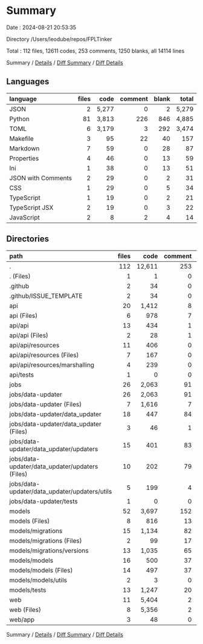 # Summary

Date : 2024-08-21 20:53:35

Directory /Users/leodube/repos/FPLTinker

Total : 112 files,  12611 codes, 253 comments, 1250 blanks, all 14114 lines

Summary / [Details](details.md) / [Diff Summary](diff.md) / [Diff Details](diff-details.md)

## Languages
| language | files | code | comment | blank | total |
| :--- | ---: | ---: | ---: | ---: | ---: |
| JSON | 2 | 5,277 | 0 | 2 | 5,279 |
| Python | 81 | 3,813 | 226 | 846 | 4,885 |
| TOML | 6 | 3,179 | 3 | 292 | 3,474 |
| Makefile | 3 | 95 | 22 | 40 | 157 |
| Markdown | 7 | 59 | 0 | 28 | 87 |
| Properties | 4 | 46 | 0 | 13 | 59 |
| Ini | 1 | 38 | 0 | 13 | 51 |
| JSON with Comments | 2 | 29 | 0 | 2 | 31 |
| CSS | 1 | 29 | 0 | 5 | 34 |
| TypeScript | 1 | 19 | 0 | 2 | 21 |
| TypeScript JSX | 2 | 19 | 0 | 3 | 22 |
| JavaScript | 2 | 8 | 2 | 4 | 14 |

## Directories
| path | files | code | comment | blank | total |
| :--- | ---: | ---: | ---: | ---: | ---: |
| . | 112 | 12,611 | 253 | 1,250 | 14,114 |
| . (Files) | 1 | 1 | 0 | 0 | 1 |
| .github | 2 | 34 | 0 | 12 | 46 |
| .github/ISSUE_TEMPLATE | 2 | 34 | 0 | 12 | 46 |
| api | 20 | 1,412 | 8 | 229 | 1,649 |
| api (Files) | 6 | 978 | 7 | 110 | 1,095 |
| api/api | 13 | 434 | 1 | 118 | 553 |
| api/api (Files) | 2 | 28 | 1 | 14 | 43 |
| api/api/resources | 11 | 406 | 0 | 104 | 510 |
| api/api/resources (Files) | 7 | 167 | 0 | 75 | 242 |
| api/api/resources/marshalling | 4 | 239 | 0 | 29 | 268 |
| api/tests | 1 | 0 | 0 | 1 | 1 |
| jobs | 26 | 2,063 | 91 | 298 | 2,452 |
| jobs/data-updater | 26 | 2,063 | 91 | 298 | 2,452 |
| jobs/data-updater (Files) | 7 | 1,616 | 7 | 153 | 1,776 |
| jobs/data-updater/data_updater | 18 | 447 | 84 | 144 | 675 |
| jobs/data-updater/data_updater (Files) | 3 | 46 | 1 | 14 | 61 |
| jobs/data-updater/data_updater/updaters | 15 | 401 | 83 | 130 | 614 |
| jobs/data-updater/data_updater/updaters (Files) | 10 | 202 | 79 | 104 | 385 |
| jobs/data-updater/data_updater/updaters/utils | 5 | 199 | 4 | 26 | 229 |
| jobs/data-updater/tests | 1 | 0 | 0 | 1 | 1 |
| models | 52 | 3,697 | 152 | 679 | 4,528 |
| models (Files) | 8 | 816 | 13 | 125 | 954 |
| models/migrations | 15 | 1,134 | 82 | 197 | 1,413 |
| models/migrations (Files) | 2 | 99 | 17 | 43 | 159 |
| models/migrations/versions | 13 | 1,035 | 65 | 154 | 1,254 |
| models/models | 16 | 500 | 37 | 159 | 696 |
| models/models (Files) | 14 | 497 | 37 | 155 | 689 |
| models/models/utils | 2 | 3 | 0 | 4 | 7 |
| models/tests | 13 | 1,247 | 20 | 198 | 1,465 |
| web | 11 | 5,404 | 2 | 32 | 5,438 |
| web (Files) | 8 | 5,356 | 2 | 24 | 5,382 |
| web/app | 3 | 48 | 0 | 8 | 56 |

Summary / [Details](details.md) / [Diff Summary](diff.md) / [Diff Details](diff-details.md)